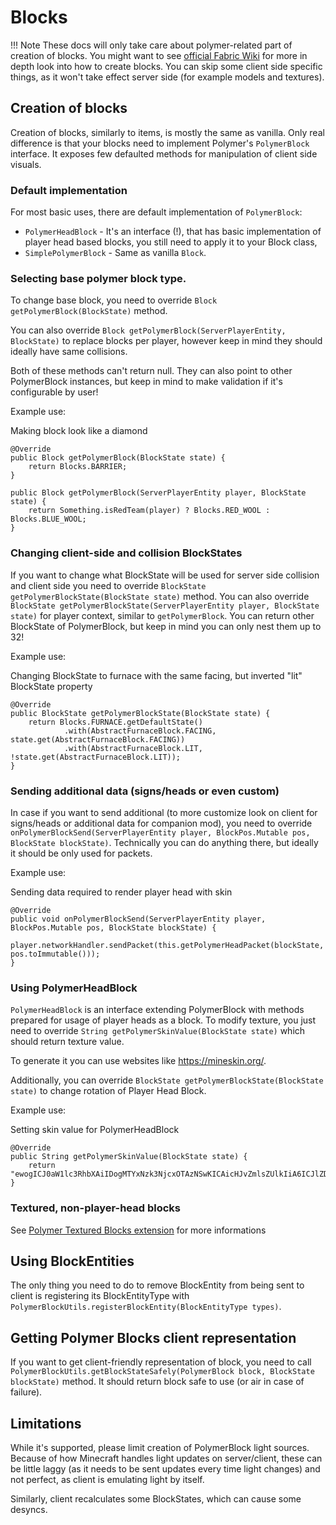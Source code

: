 # Blocks
!!! Note
    These docs will only take care about polymer-related part of creation of blocks.
    You might want to see [official Fabric Wiki](https://fabricmc.net/wiki/tutorial:blocks)
    for more in depth look into how to create blocks. 
    You can skip some client side specific things, as it won't take effect server side 
    (for example models and textures).

## Creation of blocks

Creation of blocks, similarly to items, is mostly the same as vanilla. Only real difference is that your blocks need to 
implement Polymer's `PolymerBlock` interface. It exposes few defaulted methods for manipulation
of client side visuals.

### Default implementation
For most basic uses, there are default implementation of `PolymerBlock`:

* `PolymerHeadBlock` - It's an interface (!), that has basic implementation of player head based blocks, you still need to apply it to your Block class,
* `SimplePolymerBlock` - Same as vanilla `Block`.

### Selecting base polymer block type.
To change base block, you need to override `Block getPolymerBlock(BlockState)` method.

You can also override `Block getPolymerBlock(ServerPlayerEntity, BlockState)` to replace blocks per player,
however keep in mind they should ideally have same collisions.

Both of these methods can't return null. They can also point to other PolymerBlock instances, but keep
in mind to make validation if it's configurable by user!

Example use:

Making block look like a diamond
```
@Override
public Block getPolymerBlock(BlockState state) {
    return Blocks.BARRIER;
}

public Block getPolymerBlock(ServerPlayerEntity player, BlockState state) {
    return Something.isRedTeam(player) ? Blocks.RED_WOOL : Blocks.BLUE_WOOL;
}
```

### Changing client-side and collision BlockStates
If you want to change what BlockState will be used for server side collision 
and client side you need to override `BlockState getPolymerBlockState(BlockState state)` method.
You can also override `BlockState getPolymerBlockState(ServerPlayerEntity player, BlockState state)` for player context,
similar to `getPolymerBlock`.
You can return other BlockState of PolymerBlock, but keep in mind you can only nest them
up to 32!

Example use:

Changing BlockState to furnace with the same facing, but inverted "lit" BlockState property
```
@Override
public BlockState getPolymerBlockState(BlockState state) {
    return Blocks.FURNACE.getDefaultState()
            .with(AbstractFurnaceBlock.FACING, state.get(AbstractFurnaceBlock.FACING))
            .with(AbstractFurnaceBlock.LIT, !state.get(AbstractFurnaceBlock.LIT));
}
```

### Sending additional data (signs/heads or even custom)
In case if you want to send additional (to more customize look on client for signs/heads 
or additional data for companion mod), you need to override `onPolymerBlockSend(ServerPlayerEntity player, BlockPos.Mutable pos, BlockState blockState)`.
Technically you can do anything there, but ideally it should be only used for packets.

Example use:

Sending data required to render player head with skin
```
@Override
public void onPolymerBlockSend(ServerPlayerEntity player, BlockPos.Mutable pos, BlockState blockState) { 
    player.networkHandler.sendPacket(this.getPolymerHeadPacket(blockState, pos.toImmutable()));
}
```

### Using PolymerHeadBlock
`PolymerHeadBlock` is an interface extending PolymerBlock with methods prepared for 
usage of player heads as a block. To modify texture, you just need to override 
`String getPolymerSkinValue(BlockState state)` which should return texture value.

To generate it you can use websites like https://mineskin.org/.

Additionally, you can override `BlockState getPolymerBlockState(BlockState state)` 
to change rotation of Player Head Block.

Example use:

Setting skin value for PolymerHeadBlock
```
@Override
public String getPolymerSkinValue(BlockState state) {
    return "ewogICJ0aW1lc3RhbXAiIDogMTYxNzk3NjcxOTAzNSwKICAicHJvZmlsZUlkIiA6ICJlZDUzZGQ4MTRmOWQ0YTNjYjRlYjY1MWRjYmE3N2U2NiIsCiAgInByb2ZpbGVOYW1lIiA6ICI0MTQxNDE0MWgiLAogICJzaWduYXR1cmVSZXF1aXJlZCIgOiB0cnVlLAogICJ0ZXh0dXJlcyIgOiB7CiAgICAiU0tJTiIgOiB7CiAgICAgICJ1cmwiIDogImh0dHA6Ly90ZXh0dXJlcy5taW5lY3JhZnQubmV0L3RleHR1cmUvNTczNTE0YTIzMjQ1ZjE1ZGJhZDVmYjRlNjIyMTYzMDIwODY0Y2NlNGMxNWQ1NmRlM2FkYjkwZmE1YTcxMzdmZCIKICAgIH0KICB9Cn0";
}
```

### Textured, non-player-head blocks
See [Polymer Textured Blocks extension](/ext/polymer-blocks) for more informations

## Using BlockEntities
The only thing you need to do to remove BlockEntity from being sent to client is registering its BlockEntityType with `PolymerBlockUtils.registerBlockEntity(BlockEntityType types)`.

## Getting Polymer Blocks client representation
If you want to get client-friendly representation of block, you need to call
`PolymerBlockUtils.getBlockStateSafely(PolymerBlock block, BlockState blockState)`
method. It should return block safe to use (or air in case of failure).

## Limitations
While it's supported, please limit creation of PolymerBlock light sources. Because of how Minecraft
handles light updates on server/client, these can be little laggy (as it needs to be sent updates every time light changes) and not perfect, 
as client is emulating light by itself.

Similarly, client recalculates some BlockStates, which can cause some desyncs.
